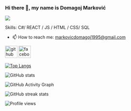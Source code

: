 ### Hi there 👋, my name is Domagoj Marković
![](https://arturssmirnovs.github.io/github-profile-readme-generator/images/banner.png)


Skills: C#/ REACT / JS / HTML / CSS/ SQL

- 📫 How to reach me: markovicdomagoj1995@gmail.com 


[<img src='https://cdn.jsdelivr.net/npm/simple-icons@3.0.1/icons/github.svg' alt='github' height='40'>](https://github.com/DomagojM95)  [<img src='https://cdn.jsdelivr.net/npm/simple-icons@3.0.1/icons/facebook.svg' alt='facebook' height='40'>](https://www.facebook.com/marka78)  

[![Top Langs](https://github-readme-stats.vercel.app/api/top-langs/?username=DomagojM95)](https://github.com/anuraghazra/github-readme-stats)

![GitHub stats](https://github-readme-stats.vercel.app/api?username=DomagojM95&show_icons=true)  

![GitHub Activity Graph](https://activity-graph.herokuapp.com/graph?username=DomagojM95)  

![GitHub streak stats](https://streak-stats.demolab.com/?user=DomagojM95)  

![Profile views](https://gpvc.arturio.dev/DomagojM95)  

